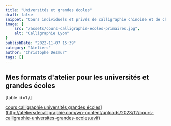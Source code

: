 ```yaml
---
title: "Universités et grandes écoles"
draft: false
snippet: "Cours individuels et privés de calligraphie chinoise et de chinois."
image: {
    src: "/assets/cours-calligraphie-ecoles-primaires.jpg",
    alt: "Calligraphie Lyon"
}
publishDate: "2022-11-07 15:39"
category: "Ateliers"
author: "Christophe Desmur"
tags: []
---
```



## Mes formats d'atelier pour les universités et grandes écoles

\[table id=1 /\]

[cours calligraphie universités grandes écoles](cours-calligraphie-universites-grandes-ecoles.avif)](http://ateliersdecalligraphie.com/wp-content/uploads/2023/12/cours-calligraphie-universites-grandes-ecoles.avif)
